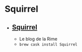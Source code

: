 # Squirrel
- [Squirrel](https://rime.im/)
  - 
  - Le blog de la Rime
  - `brew cask install Squirrel`

